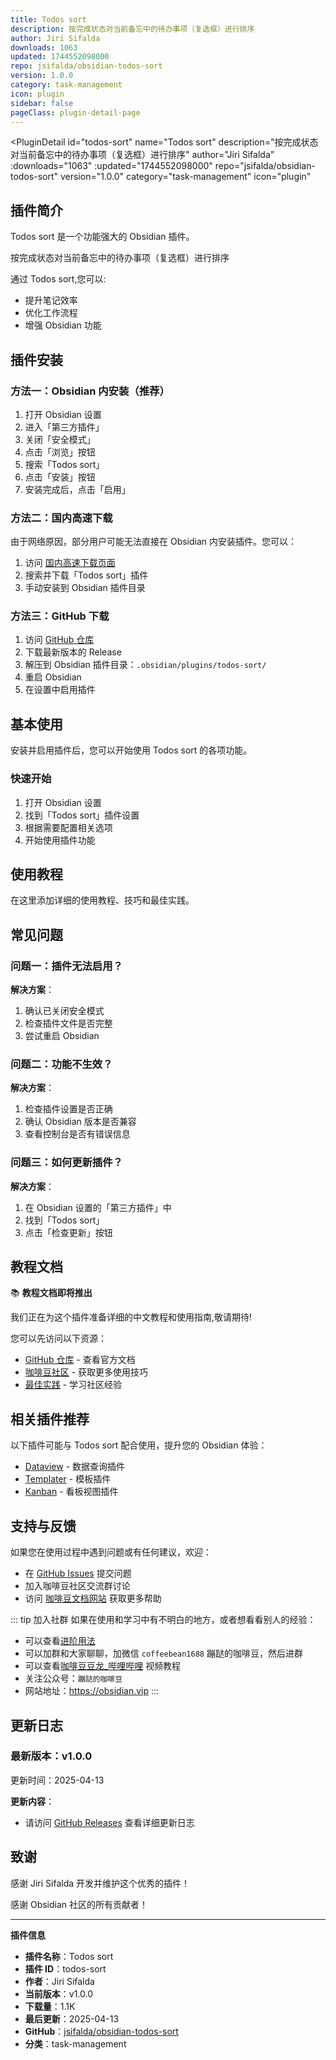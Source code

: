 ```yaml
---
title: Todos sort
description: 按完成状态对当前备忘中的待办事项（复选框）进行排序
author: Jiri Sifalda
downloads: 1063
updated: 1744552098000
repo: jsifalda/obsidian-todos-sort
version: 1.0.0
category: task-management
icon: plugin
sidebar: false
pageClass: plugin-detail-page
---
```


<PluginDetail
  id="todos-sort"
  name="Todos sort"
  description="按完成状态对当前备忘中的待办事项（复选框）进行排序"
  author="Jiri Sifalda"
  :downloads="1063"
  :updated="1744552098000"
  repo="jsifalda/obsidian-todos-sort"
  version="1.0.0"
  category="task-management"
  icon="plugin"
>

<!-- AUTO_GENERATED_START -->
## 插件简介

Todos sort 是一个功能强大的 Obsidian 插件。

按完成状态对当前备忘中的待办事项（复选框）进行排序

通过 Todos sort,您可以:

- 提升笔记效率
- 优化工作流程
- 增强 Obsidian 功能

<!-- AUTO_GENERATED_END -->

<!-- AUTO_GENERATED_START -->
## 插件安装

### 方法一：Obsidian 内安装（推荐）

1. 打开 Obsidian 设置
2. 进入「第三方插件」
3. 关闭「安全模式」
4. 点击「浏览」按钮
5. 搜索「Todos sort」
6. 点击「安装」按钮
7. 安装完成后，点击「启用」

### 方法二：国内高速下载

由于网络原因，部分用户可能无法直接在 Obsidian 内安装插件。您可以：

1. 访问 [国内高速下载页面](/zh/documentation/obsidian-plugins-download.html)
2. 搜索并下载「Todos sort」插件
3. 手动安装到 Obsidian 插件目录

### 方法三：GitHub 下载

1. 访问 [GitHub 仓库](https://github.com/jsifalda/obsidian-todos-sort)
2. 下载最新版本的 Release
3. 解压到 Obsidian 插件目录：`.obsidian/plugins/todos-sort/`
4. 重启 Obsidian
5. 在设置中启用插件

## 基本使用

安装并启用插件后，您可以开始使用 Todos sort 的各项功能。

### 快速开始

1. 打开 Obsidian 设置
2. 找到「Todos sort」插件设置
3. 根据需要配置相关选项
4. 开始使用插件功能

<!-- AUTO_GENERATED_END -->

<!-- CUSTOM_CONTENT_START:tutorial -->
## 使用教程

在这里添加详细的使用教程、技巧和最佳实践。

<!-- CUSTOM_CONTENT_END:tutorial -->

<!-- SHARED_CONTENT_START -->
## 常见问题

### 问题一：插件无法启用？

**解决方案**：
1. 确认已关闭安全模式
2. 检查插件文件是否完整
3. 尝试重启 Obsidian

### 问题二：功能不生效？

**解决方案**：
1. 检查插件设置是否正确
2. 确认 Obsidian 版本是否兼容
3. 查看控制台是否有错误信息

### 问题三：如何更新插件？

**解决方案**：
1. 在 Obsidian 设置的「第三方插件」中
2. 找到「Todos sort」
3. 点击「检查更新」按钮

## 教程文档

📚 **教程文档即将推出**

我们正在为这个插件准备详细的中文教程和使用指南,敬请期待!

您可以先访问以下资源：
- [GitHub 仓库](https://github.com/jsifalda/obsidian-todos-sort) - 查看官方文档
- [咖啡豆社区](/zh/bases/) - 获取更多使用技巧
- [最佳实践](/zh/best-practices/) - 学习社区经验

## 相关插件推荐

以下插件可能与 Todos sort 配合使用，提升您的 Obsidian 体验：

- [Dataview](/zh/plugins/dataview.html) - 数据查询插件
- [Templater](/zh/plugins/templater-obsidian.html) - 模板插件
- [Kanban](/zh/plugins/obsidian-kanban.html) - 看板视图插件

## 支持与反馈

如果您在使用过程中遇到问题或有任何建议，欢迎：

- 在 [GitHub Issues](https://github.com/jsifalda/obsidian-todos-sort/issues) 提交问题
- 加入咖啡豆社区交流群讨论
- 访问 [咖啡豆文档网站](https://obsidian.vip) 获取更多帮助

::: tip 加入社群
如果在使用和学习中有不明白的地方，或者想看看别人的经验：
- 可以查看[进阶用法](/zh/advanced)
- 可以加群和大家聊聊，加微信 `coffeebean1688` 蹦跶的咖啡豆，然后进群
- 可以查看[咖啡豆豆龙_哔哩哔哩](https://space.bilibili.com/618777356) 视频教程
- 关注公众号：`蹦跶的咖啡豆`
- 网站地址：https://obsidian.vip
:::
<!-- SHARED_CONTENT_END -->

<!-- AUTO_GENERATED_START -->
## 更新日志

### 最新版本：v1.0.0

更新时间：2025-04-13

**更新内容**：
- 请访问 [GitHub Releases](https://github.com/jsifalda/obsidian-todos-sort/releases) 查看详细更新日志

## 致谢

感谢 Jiri Sifalda 开发并维护这个优秀的插件！

感谢 Obsidian 社区的所有贡献者！

---

**插件信息**
- **插件名称**：Todos sort
- **插件 ID**：todos-sort
- **作者**：Jiri Sifalda
- **当前版本**：v1.0.0
- **下载量**：1.1K
- **最后更新**：2025-04-13
- **GitHub**：[jsifalda/obsidian-todos-sort](https://github.com/jsifalda/obsidian-todos-sort)
- **分类**：task-management
<!-- AUTO_GENERATED_END -->

</PluginDetail>

